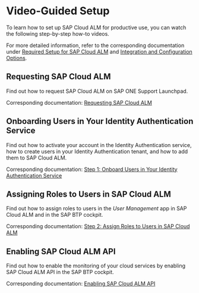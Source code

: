 <!-- loiocd38b1f8e2494707b6a1368b39cc8767 -->

# Video-Guided Setup

To learn how to set up SAP Cloud ALM for productive use, you can watch the following step-by-step how-to videos.

For more detailed information, refer to the corresponding documentation under [Required Setup for SAP Cloud ALM](01_required_setup/required-setup-for-sap-cloud-alm-80b2c30.md) and [Integration and Configuration Options](02_integration_and_config_options/integration-and-configuration-options-a4ea6fa.md).



<a name="loiocd38b1f8e2494707b6a1368b39cc8767__section_kpl_gfx_gqb"/>

## Requesting SAP Cloud ALM

Find out how to request SAP Cloud ALM on SAP ONE Support Launchpad.

Corresponding documentation: [Requesting SAP Cloud ALM](requesting-sap-cloud-alm-2ba35e6.md)





<a name="loiocd38b1f8e2494707b6a1368b39cc8767__section_jx4_gfx_gqb"/>

## Onboarding Users in Your Identity Authentication Service

Find out how to activate your account in the Identity Authentication service, how to create users in your Identity Authentication tenant, and how to add them to SAP Cloud ALM.

Corresponding documentation: [Step 1: Onboard Users in Your Identity Authentication Service](01_required_setup/step-1-onboard-users-in-your-identity-authentication-service-f2a8a8c.md)





<a name="loiocd38b1f8e2494707b6a1368b39cc8767__section_zyt_gfx_gqb"/>

## Assigning Roles to Users in SAP Cloud ALM

Find out how to assign roles to users in the *User Management* app in SAP Cloud ALM and in the SAP BTP cockpit.

Corresponding documentation: [Step 2: Assign Roles to Users in SAP Cloud ALM](01_required_setup/step-2-assign-roles-to-users-in-sap-cloud-alm-7304b17.md)





<a name="loiocd38b1f8e2494707b6a1368b39cc8767__section_umy_gfx_gqb"/>

## Enabling SAP Cloud ALM API

Find out how to enable the monitoring of your cloud services by enabling SAP Cloud ALM API in the SAP BTP cockpit.

Corresponding documentation: [Enabling SAP Cloud ALM API](02_integration_and_config_options/enabling-sap-cloud-alm-api-704b5dc.md)



